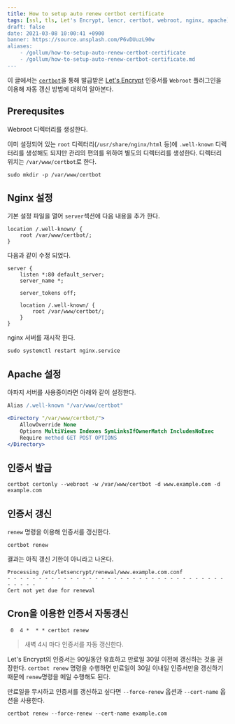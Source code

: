 ```yaml
---
title: How to setup auto renew certbot certificate
tags: [ssl, tls, Let's Encrypt, lencr, certbot, webroot, nginx, apache]
draft: false
date: 2021-03-08 10:00:41 +0900
banner: https://source.unsplash.com/P6vDUuzL90w
aliases:
    - /gollum/how-to-setup-auto-renew-certbot-certificate
    - /gollum/how-to-setup-auto-renew-certbot-certificate.md
---
```


이 글에서는 [`certbot`](https://certbot.eff.org/)을 통해 발급받은 [Let's Encrypt](https://lencr.org) 인증서를 `Webroot` 플러그인을 이용해 자동 갱신 방법에 대히여 알아본다. 


## Prerequsites

Webroot 디렉터리를 생성한다. 

이미 설정되어 있는 `root` 디렉터리(`/usr/share/nginx/html`  등)에 `.well-known`  디렉터리를 생성해도 되지만 관리의 편의를 위하여 별도의 디렉터리를 생성한다.  디렉터리 위치는 `/var/www/certbot`로 한다. 

```
sudo mkdir -p /var/www/certbot
```
 

## Nginx 설정

기본 설정 파일을 열어 `server`섹션에  다음 내용을 추가 한다.

```nginx
location /.well-known/ {
    root /var/www/certbot/;
}
```

<!--more-->

다음과 같이 수정 되었다. 

```nginx
server {
    listen *:80 default_server;
    server_name *;

    server_tokens off;

    location /.well-known/ {
        root /var/www/certbot/;
    }
}
```

nginx 서버를 재시작 한다. 

```
sudo systemctl restart nginx.service
```

## Apache 설정

아파지 서버를 사용중이라면 아래와 같이 설정한다. 

```apache
Alias /.well-known "/var/www/certbot"

<Directory "/var/www/certbot/">
    AllowOverride None
    Options MultiViews Indexes SymLinksIfOwnerMatch IncludesNoExec
    Require method GET POST OPTIONS
</Directory>
```

## 인증서 발급

```
certbot certonly --webroot -w /var/www/certbot -d www.example.com -d example.com 
```


## 인증서 갱신

`renew` 명령을 이용해 인증서를 갱신한다. 

```
certbot renew
```

결과는 아직 갱신 기한이 아니라고 나온다. 

```
Processing /etc/letsencrypt/renewal/www.example.com.conf
- - - - - - - - - - - - - - - - - - - - - - - - - - - - - - - - - - - - - - - -
Cert not yet due for renewal

```


## Cron을 이용한 인증서 자동갱신


```
 0  4 *  * * certbot renew
```

> 새벽 4시 마다 인증서를 자동 갱신한다. 

Let's Encrypt의 인증서는 90일동안 유효하고 만료일 30일 이전에 갱신하는 것을 권장한다. `certbot renew` 명령을 수행하면 만료일이 30일 이내일 인증서만을 갱신하기 때문에 `renew`명령을 메일 수행해도 된다. 

만료일을 무시하고 인증서를 갱신하고 싶다면  `--force-renew` 옵션과 `--cert-name` 옵션을 사용한다.

```
certbot renew --force-renew --cert-name example.com
```
